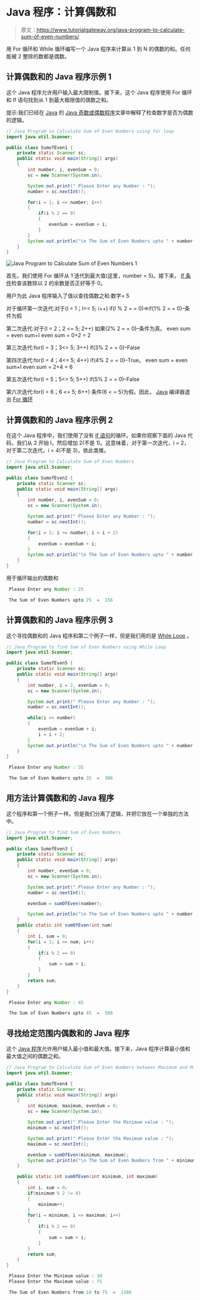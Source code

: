 # Java 程序：计算偶数和

> 原文：<https://www.tutorialgateway.org/java-program-to-calculate-sum-of-even-numbers/>

用 For 循环和 While 循环编写一个 Java 程序来计算从 1 到 N 的偶数的和。任何能被 2 整除的数都是偶数。

## 计算偶数和的 Java 程序示例 1

这个 Java 程序允许用户输入最大限制值。接下来，这个 Java 程序使用 For 循环和 If 语句找到从 1 到最大极限值的偶数之和。

提示:我们已经在 [Java](https://www.tutorialgateway.org/java-tutorial/) 的 [Java 奇数或偶数程序](https://www.tutorialgateway.org/java-odd-even-program/)文章中解释了检查数字是否为偶数的逻辑。

```java
// Java Program to Calculate Sum of Even Numbers using for loop
import java.util.Scanner;

public class SumofEven1 {
	private static Scanner sc;
	public static void main(String[] args) 
	{
		int number, i, evenSum = 0;
		sc = new Scanner(System.in);

		System.out.print(" Please Enter any Number : ");
		number = sc.nextInt();	

		for(i = 1; i <= number; i++)
		{
			if(i % 2 == 0)
			{
				evenSum = evenSum + i; 
			}
		}
		System.out.println("\n The Sum of Even Numbers upto " + number + "  =  " + evenSum);
	}
}
```

![Java Program to Calculate Sum of Even Numbers 1](img/9a7badeed590d965226fda007bb1a0a4.png)

首先，我们使用 For 循环从 1 迭代到最大值(这里，number = 5)。接下来， [If 条件](https://www.tutorialgateway.org/java-if-statement/)检查该数除以 2 的余数是否正好等于 0。

用户为此 Java 程序输入了值以查找偶数之和:数字= 5

对于循环第一次迭代:对于(I = 1；I<= 5; i++)
if(I % 2 = = 0)=>if(1% 2 = = 0)–条件为假

第二次迭代:对于(I = 2；2 <= 5; 2++)
如果(2% 2 = = 0)–条件为真。
even sum = even sum+I
even sum = 0+2 = 2

第三次迭代:for(I = 3；3<= 5; 3++)
if(3% 2 = = 0)–False

第四次迭代:for(I = 4；4<= 5; 4++)
if(4% 2 = = 0)–True。
even sum = even sum+I
even sum = 2+4 = 6

第五次迭代:for(I = 5；5<= 5; 5++)
if(5% 2 = = 0)–False

第六次迭代:for(I = 6；6 <= 5; 6++)
条件(6 < = 5)为假。因此， [Java](https://www.tutorialgateway.org/java-tutorial/) 编译器退出 [For 循环](https://www.tutorialgateway.org/java-for-loop/)

## 计算偶数和的 Java 程序示例 2

在这个 Java 程序中，我们使用了没有 [If 语句](https://www.tutorialgateway.org/if-statement-in-c/)的循环。如果你观察下面的 Java 代码，我们从 2 开始 I，然后增加 2(不是 1)。这意味着，对于第一次迭代，i = 2，对于第二次迭代，i = 4(不是 3)，依此类推。

```java
// Java Program to Calculate Sum of Even Numbers
import java.util.Scanner;

public class SumofEven2 {
	private static Scanner sc;
	public static void main(String[] args) 
	{
		int number, i, evenSum = 0;
		sc = new Scanner(System.in);

		System.out.print(" Please Enter any Number : ");
		number = sc.nextInt();	

		for(i = 2; i <= number; i = i + 2)
		{
			evenSum = evenSum + i; 
		}
		System.out.println("\n The Sum of Even Numbers upto " + number + "  =  " + evenSum);
	}
}
```

用于循环输出的偶数和

```java
 Please Enter any Number : 25

 The Sum of Even Numbers upto 25  =  156
```

## 计算偶数和的 Java 程序示例 3

这个寻找偶数和的 Java 程序和第二个例子一样，但是我们用的是 [While Loop](https://www.tutorialgateway.org/java-while-loop/) 。

```java
// Java Program to find Sum of Even Numbers using While Loop
import java.util.Scanner;

public class SumofEven5 {
	private static Scanner sc;
	public static void main(String[] args) 
	{
		int number, i = 2, evenSum = 0;
		sc = new Scanner(System.in);

		System.out.print(" Please Enter any Number : ");
		number = sc.nextInt();	

		while(i <= number)
		{
			evenSum = evenSum + i; 
			i = i + 2;
		}
		System.out.println("\n The Sum of Even Numbers upto " + number + "  =  " + evenSum);
	}
}
```

```java
 Please Enter any Number : 35

 The Sum of Even Numbers upto 35  =  306
```

## 用方法计算偶数和的 Java 程序

这个程序和第一个例子一样。但是我们分离了逻辑，并把它放在一个单独的方法中。

```java
// Java Program to find Sum of Even Numbers
import java.util.Scanner;

public class SumofEven3 {
	private static Scanner sc;
	public static void main(String[] args) 
	{
		int number, evenSum = 0;
		sc = new Scanner(System.in);

		System.out.print(" Please Enter any Number : ");
		number = sc.nextInt();

		evenSum = sumOfEven(number);

		System.out.println("\n The Sum of Even Numbers upto " + number + "  =  " + evenSum);
	}
	public static int sumOfEven(int num)
	{
		int i, sum = 0;
		for(i = 1; i <= num; i++)
		{
			if(i % 2 == 0)
			{
				sum = sum + i; 
			}
		}
		return sum;
	}
}
```

```java
 Please Enter any Number : 45

 The Sum of Even Numbers upto 45  =  506
```

## 寻找给定范围内偶数和的 Java 程序

这个 [Java 程序](https://www.tutorialgateway.org/learn-java-programs/)允许用户输入最小值和最大值。接下来，Java 程序计算最小值和最大值之间的偶数之和。

```java
// Java Program to Calculate Sum of Even Numbers between Maximum and Minimum
import java.util.Scanner;

public class SumofEven4 {
	private static Scanner sc;
	public static void main(String[] args) 
	{
		int minimum, maximum, evenSum = 0;
		sc = new Scanner(System.in);

		System.out.print(" Please Enter the Minimum value : ");
		minimum = sc.nextInt();	

		System.out.print(" Please Enter the Maximum value : ");
		maximum = sc.nextInt();	

		evenSum = sumOfEven(minimum, maximum);	
		System.out.println("\n The Sum of Even Numbers from " + minimum + " to " + maximum + "  =  " + evenSum);
	}

	public static int sumOfEven(int minimum, int maximum)
	{
		int i, sum = 0;
		if(minimum % 2 != 0)
		{
			minimum++;
		}
		for(i = minimum; i <= maximum; i++)
		{
			if(i % 2 == 0)
			{
				sum = sum + i;  
			}
		}
		return sum;
	}
}
```

```java
 Please Enter the Minimum value : 10
 Please Enter the Maximum value : 75

 The Sum of Even Numbers from 10 to 75  =  1386
```
